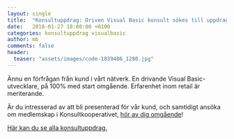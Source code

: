 ```yaml
---
layout: single
title:  "Konsultuppdrag: Driven Visual Basic konsult sökes till uppdrag i Göteborg"
date:   2018-01-27 18:00:00 +0100
categories: konsultuppdrag visualbasic
author: mb
comments: false
header:
  teaser: "assets/images/code-1839406_1280.jpg"
---
```

Ännu en förfrågan från kund i vårt nätverk. En drivande Visual Basic-utvecklare, på 100% med start omgående. Erfarenhet inom retail är meriterande.

Är du intresserad av att bli presenterad för vår kund, och samtidigt ansöka om medlemskap i Konsultkooperativet, [hör av dig omgående](https://konsult.coop/contact)!

[Här kan du se alla konsultuppdrag.](/blog/konsultuppdrag/)

<script type="application/ld+json"> {
  "@context" : "http://schema.org/",
  "@type" : "JobPosting",
  "title" : "Driven Visual Basic konsult sökes till uppdrag i Göteborg",
  "description" : "<p>En drivande Visual Basic-utvecklare, på 100% med start omgående. Erfarenhet inom retail är meriterande.</p>
    <p>Är du intresserad av att bli presenterad för vår kund, och samtidigt ansöka om medlemskap i Konsultkooperativet, <a href='https://konsult.coop/contact'>hör av dig omgående</a>!</p>
    <p><a href='https://konsult.coop/blog/konsultuppdrag/'>Här kan du se alla konsultuppdrag.</a></p>",
  "identifier": {
    "@type": "PropertyValue",
    "name": "Konsultkooperativet",
    "value": "2018012901"
  },
  "datePosted" : "2018-01-29",
  "validThrough" : "2018-03-29T00:00",
  "employmentType" : "CONTRACTOR",
  "hiringOrganization" : {
    "@type" : "Organization",
    "name" : "Konsultkooperativet",
    "sameAs" : "https://konsult.coop",
    "logo" : "https://konsult.coop/img/coop_orange-300x126.png"
  },
  "jobLocation" : {
    "@type" : "Place",
    "address" : {
      "@type" : "PostalAddress",
      "addressRegion": "NA",
      "addressLocality" : "Göteborg",
      "addressCountry": "SE"
    }
  }
}
</script>
